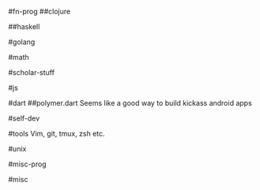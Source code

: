 #fn-prog
##clojure

##haskell

#golang

#math

#scholar-stuff

#js

#dart
##polymer.dart
Seems like a good way to build kickass android apps

#self-dev

#tools
Vim, git, tmux, zsh etc.

#unix

#misc-prog

#misc

<!--
the grammar:
TODO: need a way to archive links?
  - don't wanna lose them?
  - don't want to clutter?

NOTE: don't go more than 3 levels deep..

#tag1
- [item, tagged w/ #tag1](link.1.com)
- ignored line (not a link)
also ignored (not a link)
  - [item, tagged w/ #tag1](not.very.much.different)
##tag2
- [tagged w/ both #tag1, #tag2](foo.com)

#tag3
- [tagged w/ #tag3 only](42.org)
- [tagged w/ #tag3 and #another-tag](0x00.com) #another-tag

-->

<!--
#ABOUT:
Aside from organizing the links of things I want to
learn, this doc serves to come up with the standard
for the pocket/evernote/..  clone I want to build
-->
